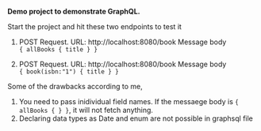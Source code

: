 **Demo project to demonstrate GraphQL.**  
 
   Start the project and hit these two endpoints to test it  
   1. POST Request. URL:  http://localhost:8080/book Message body  
   `{
   allBooks {
      title
    }
   }`   
   
   2. POST Request. URL:  http://localhost:8080/book Message body  
   `{
    book(isbn:"1") {
       title
     }
    }`


Some of the drawbacks according to me,   

1. You need to pass inidividual field names. If the messaege body is `{ allBooks { } }`, it will not fetch anything.  
2. Declaring data types as Date and enum are not possible in graphsql file
                                                                         
                                                                               
                                                                         
                                                                         